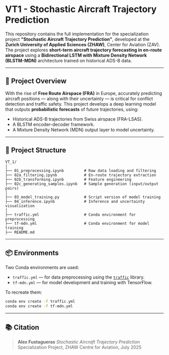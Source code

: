 # VT1 - Stochastic Aircraft Trajectory Prediction

This repository contains the full implementation for the specialization project **"Stochastic Aircraft Trajectory Prediction"**, developed at the **Zurich University of Applied Sciences (ZHAW)**, Center for Aviation (ZAV). The project explores **short-term aircraft trajectory forecasting in en-route airspace** using a **Bidirectional LSTM with Mixture Density Network (BLSTM-MDN)** architecture trained on historical ADS-B data.

---

## 🚀 Project Overview

With the rise of **Free Route Airspace (FRA)** in Europe, accurately predicting aircraft positions — along with their uncertainty — is critical for conflict detection and traffic safety. This project develops a deep learning model that outputs **probabilistic forecasts** of future trajectories, using:

- Historical ADS-B trajectories from Swiss airspace (FRA-LSAS).
- A BLSTM encoder-decoder framework.
- A Mixture Density Network (MDN) output layer to model uncertainty.

---

## 📁 Project Structure

```
VT_1/
│
├── 01_preprocessing.ipynb         # Raw data loading and filtering
├── 02a_filtering.ipynb            # En-route trajectory extraction
├── 02b_transforming.ipynb         # Feature engineering
├── 02c_generating_samples.ipynb   # Sample generation (input/output pairs)
│
├── 03_model_training.py           # Script version of model training
├── 04_inference.ipynb             # Inference and uncertainty visualization
│
├── traffic.yml                    # Conda environment for preprocessing
├── tf-mdn.yml                     # Conda environment for model training
├── README.md
```

---

## 📦 Environments

Two Conda environments are used:

* `traffic.yml` — for data preprocessing using the [`traffic`](https://traffic-viz.github.io/) library.
* `tf-mdn.yml` — for model development and training with TensorFlow.

To recreate them:

```bash
conda env create -f traffic.yml
conda env create -f tf-mdn.yml
```

---

## 📚 Citation

> **Alex Fustagueras**
> *Stochastic Aircraft Trajectory Prediction*
> Specialization Project, ZHAW Centre for Aviation, July 2025